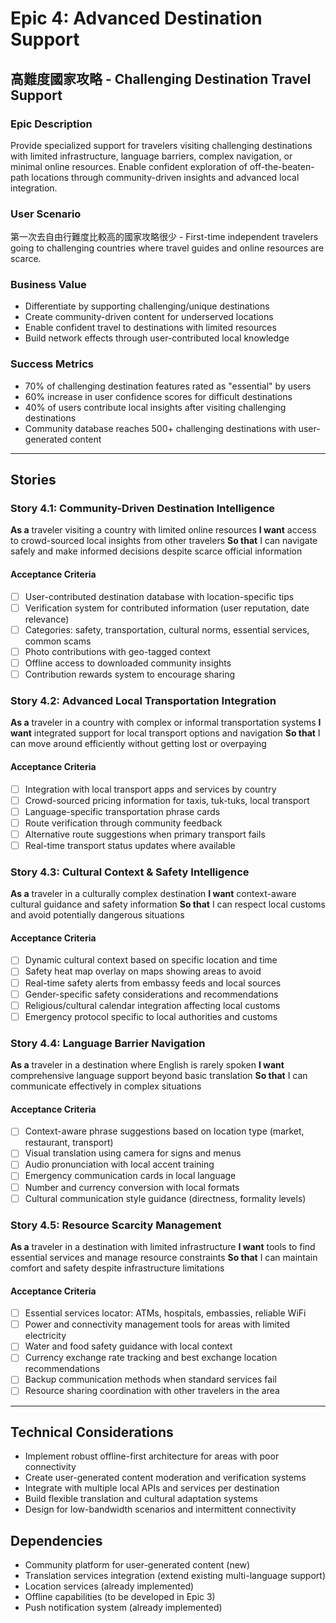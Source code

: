 # Epic 4: Advanced Destination Support
## 高難度國家攻略 - Challenging Destination Travel Support

### Epic Description
Provide specialized support for travelers visiting challenging destinations with limited infrastructure, language barriers, complex navigation, or minimal online resources. Enable confident exploration of off-the-beaten-path locations through community-driven insights and advanced local integration.

### User Scenario
第一次去自由行難度比較高的國家攻略很少 - First-time independent travelers going to challenging countries where travel guides and online resources are scarce.

### Business Value
- Differentiate by supporting challenging/unique destinations
- Create community-driven content for underserved locations
- Enable confident travel to destinations with limited resources
- Build network effects through user-contributed local knowledge

### Success Metrics
- 70% of challenging destination features rated as "essential" by users
- 60% increase in user confidence scores for difficult destinations
- 40% of users contribute local insights after visiting challenging destinations
- Community database reaches 500+ challenging destinations with user-generated content

---

## Stories

### Story 4.1: Community-Driven Destination Intelligence
**As a** traveler visiting a country with limited online resources
**I want** access to crowd-sourced local insights from other travelers
**So that** I can navigate safely and make informed decisions despite scarce official information

#### Acceptance Criteria
- [ ] User-contributed destination database with location-specific tips
- [ ] Verification system for contributed information (user reputation, date relevance)
- [ ] Categories: safety, transportation, cultural norms, essential services, common scams
- [ ] Photo contributions with geo-tagged context
- [ ] Offline access to downloaded community insights
- [ ] Contribution rewards system to encourage sharing

### Story 4.2: Advanced Local Transportation Integration
**As a** traveler in a country with complex or informal transportation systems
**I want** integrated support for local transport options and navigation
**So that** I can move around efficiently without getting lost or overpaying

#### Acceptance Criteria
- [ ] Integration with local transport apps and services by country
- [ ] Crowd-sourced pricing information for taxis, tuk-tuks, local transport
- [ ] Language-specific transportation phrase cards
- [ ] Route verification through community feedback
- [ ] Alternative route suggestions when primary transport fails
- [ ] Real-time transport status updates where available

### Story 4.3: Cultural Context & Safety Intelligence
**As a** traveler in a culturally complex destination
**I want** context-aware cultural guidance and safety information
**So that** I can respect local customs and avoid potentially dangerous situations

#### Acceptance Criteria
- [ ] Dynamic cultural context based on specific location and time
- [ ] Safety heat map overlay on maps showing areas to avoid
- [ ] Real-time safety alerts from embassy feeds and local sources
- [ ] Gender-specific safety considerations and recommendations
- [ ] Religious/cultural calendar integration affecting local customs
- [ ] Emergency protocol specific to local authorities and customs

### Story 4.4: Language Barrier Navigation
**As a** traveler in a destination where English is rarely spoken
**I want** comprehensive language support beyond basic translation
**So that** I can communicate effectively in complex situations

#### Acceptance Criteria
- [ ] Context-aware phrase suggestions based on location type (market, restaurant, transport)
- [ ] Visual translation using camera for signs and menus
- [ ] Audio pronunciation with local accent training
- [ ] Emergency communication cards in local language
- [ ] Number and currency conversion with local formats
- [ ] Cultural communication style guidance (directness, formality levels)

### Story 4.5: Resource Scarcity Management
**As a** traveler in a destination with limited infrastructure
**I want** tools to find essential services and manage resource constraints
**So that** I can maintain comfort and safety despite infrastructure limitations

#### Acceptance Criteria
- [ ] Essential services locator: ATMs, hospitals, embassies, reliable WiFi
- [ ] Power and connectivity management tools for areas with limited electricity
- [ ] Water and food safety guidance with local context
- [ ] Currency exchange rate tracking and best exchange location recommendations
- [ ] Backup communication methods when standard services fail
- [ ] Resource sharing coordination with other travelers in the area

---

## Technical Considerations
- Implement robust offline-first architecture for areas with poor connectivity
- Create user-generated content moderation and verification systems
- Integrate with multiple local APIs and services per destination
- Build flexible translation and cultural adaptation systems
- Design for low-bandwidth scenarios and intermittent connectivity

## Dependencies
- Community platform for user-generated content (new)
- Translation services integration (extend existing multi-language support)
- Location services (already implemented)
- Offline capabilities (to be developed in Epic 3)
- Push notification system (already implemented)